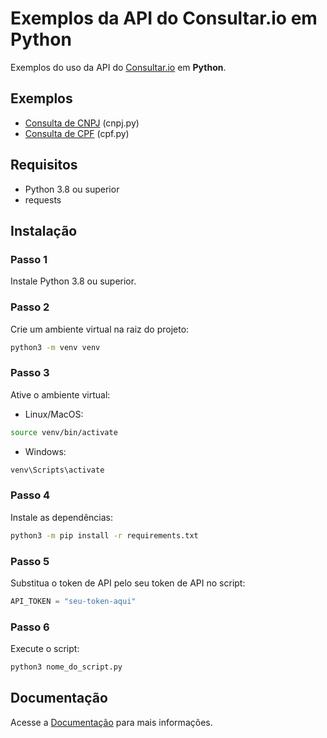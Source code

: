 # Exemplos da API do Consultar.io em Python

Exemplos do uso da API do [Consultar.io](https://consultar.io/?utm_source=github-api&utm_medium=referral&utm_campaign=python) em **Python**.

## Exemplos

- [Consulta de CNPJ](/python/cnpj.py) (cnpj.py)
- [Consulta de CPF](/python/cpf.py) (cpf.py)

## Requisitos

- Python 3.8 ou superior
- requests

## Instalação

### Passo 1

Instale Python 3.8 ou superior.

### Passo 2

Crie um ambiente virtual na raiz do projeto:

```bash
python3 -m venv venv
```

### Passo 3

Ative o ambiente virtual:

- Linux/MacOS:

```bash
source venv/bin/activate
```

- Windows:

```bash
venv\Scripts\activate
```

### Passo 4

Instale as dependências:

```bash
python3 -m pip install -r requirements.txt
```

### Passo 5

Substitua o token de API pelo seu token de API no script:

```python
API_TOKEN = "seu-token-aqui"
```

### Passo 6

Execute o script:

```bash
python3 nome_do_script.py
```

## Documentação

Acesse a [Documentação](https://consultar.dev/?utm_source=github-api&utm_medium=referral&utm_campaign=python) para mais informações.

